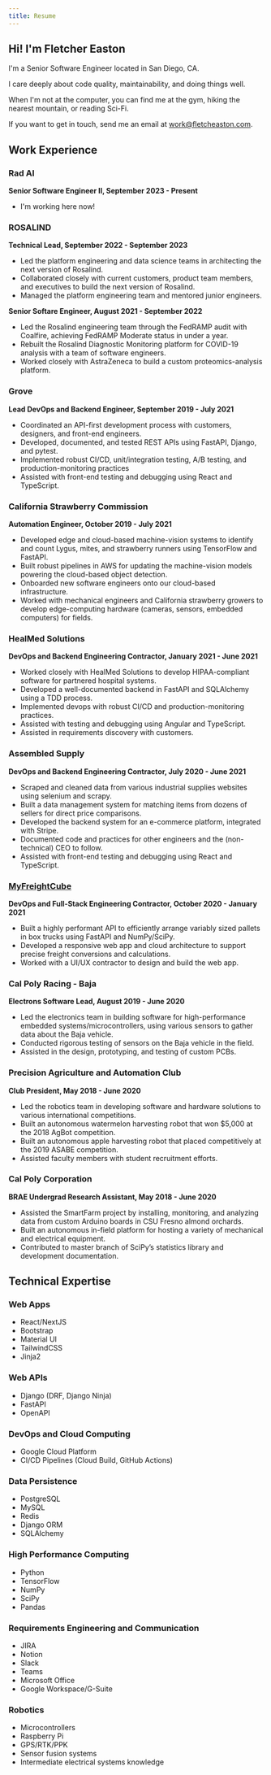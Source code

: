 ```yaml
---
title: Resume
---
```


## Hi! I'm Fletcher Easton

I'm a Senior Software Engineer located in San Diego, CA.

I care deeply about code quality, maintainability, and doing things well.

When I'm not at the computer, you can find me at the gym, hiking the nearest mountain, or reading Sci-Fi.

If you want to get in touch, send me an email at [work@fletcheaston.com](mailto:work@fletcheaston.com).

## Work Experience

### Rad AI

**Senior Software Engineer II, September 2023 - Present**

- I'm working here now!

### ROSALIND

**Technical Lead, September 2022 - September 2023**

- Led the platform engineering and data science teams in architecting the next version of Rosalind.
- Collaborated closely with current customers, product team members, and executives to build the next version of Rosalind.
- Managed the platform engineering team and mentored junior engineers.

**Senior Softare Engineer, August 2021 - September 2022**

- Led the Rosalind engineering team through the FedRAMP audit with Coalfire, achieving FedRAMP Moderate status in under a year.
- Rebuilt the Rosalind Diagnostic Monitoring platform for COVID-19 analysis with a team of software engineers.
- Worked closely with AstraZeneca to build a custom proteomics-analysis platform.

### Grove

**Lead DevOps and Backend Engineer, September 2019 - July 2021**

- Coordinated an API-first development process with customers, designers, and front-end engineers.
- Developed, documented, and tested REST APIs using FastAPI, Django, and pytest.
- Implemented robust CI/CD, unit/integration testing, A/B testing, and production-monitoring practices
- Assisted with front-end testing and debugging using React and TypeScript.

### California Strawberry Commission

**Automation Engineer, October 2019 - July 2021**

- Developed edge and cloud-based machine-vision systems to identify and count Lygus, mites, and strawberry runners using TensorFlow and FastAPI.
- Built robust pipelines in AWS for updating the machine-vision models powering the cloud-based object detection.
- Onboarded new software engineers onto our cloud-based infrastructure.
- Worked with mechanical engineers and California strawberry growers to develop edge-computing hardware (cameras, sensors, embedded computers) for fields.

### HealMed Solutions

**DevOps and Backend Engineering Contractor, January 2021 - June 2021**

- Worked closely with HealMed Solutions to develop HIPAA-compliant software for partnered hospital systems.
- Developed a well-documented backend in FastAPI and SQLAlchemy using a TDD process.
- Implemented devops with robust CI/CD and production-monitoring practices.
- Assisted with testing and debugging using Angular and TypeScript.
- Assisted in requirements discovery with customers.

### Assembled Supply

**DevOps and Backend Engineering Contractor, July 2020 - June 2021**

- Scraped and cleaned data from various industrial supplies websites using selenium and scrapy.
- Built a data management system for matching items from dozens of sellers for direct price comparisons.
- Developed the backend system for an e-commerce platform, integrated with Stripe.
- Documented code and practices for other engineers and the (non-technical) CEO to follow.
- Assisted with front-end testing and debugging using React and TypeScript.

### [MyFreightCube](projects/my-freight-cube.md)

**DevOps and Full-Stack Engineering Contractor, October 2020 - January 2021**

- Built a highly performant API to efficiently arrange variably sized pallets in box trucks using FastAPI and NumPy/SciPy.
- Developed a responsive web app and cloud architecture to support precise freight conversions and calculations.
- Worked with a UI/UX contractor to design and build the web app.

### Cal Poly Racing - Baja

**Electrons Software Lead, August 2019 - June 2020**

- Led the electronics team in building software for high-performance embedded systems/microcontrollers, using various sensors to gather data about the Baja vehicle.
- Conducted rigorous testing of sensors on the Baja vehicle in the field.
- Assisted in the design, prototyping, and testing of custom PCBs.

### Precision Agriculture and Automation Club

**Club President, May 2018 - June 2020**

- Led the robotics team in developing software and hardware solutions to various international competitions.
- Built an autonomous watermelon harvesting robot that won $5,000 at the 2018 AgBot competition.
- Built an autonomous apple harvesting robot that placed competitively at the 2019 ASABE competition.
- Assisted faculty members with student recruitment efforts.

### Cal Poly Corporation

**BRAE Undergrad Research Assistant, May 2018 - June 2020**

- Assisted the SmartFarm project by installing, monitoring, and analyzing data from custom Arduino boards in CSU Fresno almond orchards.
- Built an autonomous in-field platform for hosting a variety of mechanical and electrical equipment.
- Contributed to master branch of SciPy’s statistics library and development documentation.

## Technical Expertise

### Web Apps

- React/NextJS
- Bootstrap
- Material UI
- TailwindCSS
- Jinja2

### Web APIs

- Django (DRF, Django Ninja)
- FastAPI
- OpenAPI

### DevOps and Cloud Computing

- Google Cloud Platform
- CI/CD Pipelines (Cloud Build, GitHub Actions)

### Data Persistence

- PostgreSQL
- MySQL
- Redis
- Django ORM
- SQLAlchemy

### High Performance Computing
- Python
- TensorFlow
- NumPy
- SciPy
- Pandas

### Requirements Engineering and Communication
- JIRA
- Notion
- Slack
- Teams
- Microsoft Office
- Google Workspace/G-Suite

### Robotics
- Microcontrollers
- Raspberry Pi
- GPS/RTK/PPK
- Sensor fusion systems
- Intermediate electrical systems knowledge
